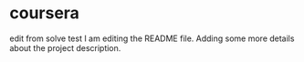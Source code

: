 # coursera
edit from
solve test
I am editing the README file. Adding some more details about the project description.
